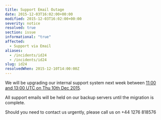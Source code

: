 ```yaml
---
title: Support Email Outage
date: 2015-12-03T16:02:00+00:00
modified: 2015-12-03T16:02:00+00:00
severity: notice
resolved: true
section: issue
informational: "true"
affected:
  - Support via Email
aliases:
  - /incidents/id24
  - /incidents/id24
slug: id24
resolvedWhen: 2015-12-10T14:00:00Z
---
```


We will be upgrading our internal support system next week between [11:00 and 13:00 UTC on Thu 10th Dec 2015](https://www.timeanddate.com/worldclock/fixedtime.html?iso=20151210T11&ah=2).

All support emails will be held on our backup servers until the migration is complete.

Should you need to contact us urgently, please call us on +44 1276 818576

